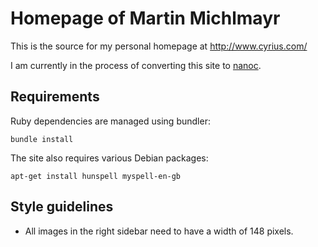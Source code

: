 # Homepage of Martin Michlmayr

This is the source for my personal homepage at <http://www.cyrius.com/>

I am currently in the process of converting this site to [nanoc](http://nanoc.ws/).

## Requirements

Ruby dependencies are managed using bundler:

    bundle install

The site also requires various Debian packages:

    apt-get install hunspell myspell-en-gb

## Style guidelines

* All images in the right sidebar need to have a width of 148 pixels.

